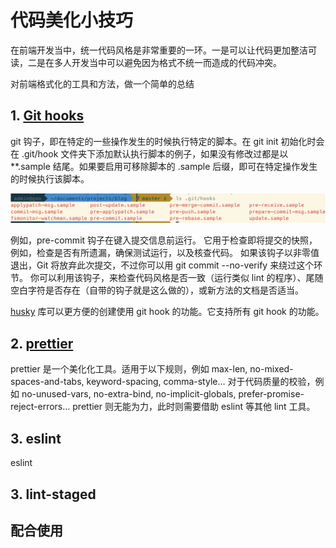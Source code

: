 # 代码美化小技巧

在前端开发当中，统一代码风格是非常重要的一环。一是可以让代码更加整洁可读，二是在多人开发当中可以避免因为格式不统一而造成的代码冲突。

对前端格式化的工具和方法，做一个简单的总结

## 1. [Git hooks](https://git-scm.com/book/zh/v2/%E8%87%AA%E5%AE%9A%E4%B9%89-Git-Git-%E9%92%A9%E5%)

git 钩子，即在特定的一些操作发生的时候执行特定的脚本。在 git init 初始化时会在 .git/hook 文件夹下添加默认执行脚本的例子，如果没有修改过都是以 \*\*.sample 结尾。如果要启用可移除脚本的 .sample 后缀，即可在特定操作发生的时候执行该脚本。

![](./assets/git-hooks.png)

例如，pre-commit 钩子在键入提交信息前运行。 它用于检查即将提交的快照，例如，检查是否有所遗漏，确保测试运行，以及核查代码。 如果该钩子以非零值退出，Git 将放弃此次提交，不过你可以用 git commit --no-verify 来绕过这个环节。 你可以利用该钩子，来检查代码风格是否一致（运行类似 lint 的程序）、尾随空白字符是否存在（自带的钩子就是这么做的），或新方法的文档是否适当。

[husky](https://typicode.github.io/husky/#/) 库可以更方便的创建使用 git hook 的功能。它支持所有 git hook 的功能。

## 2. [prettier](https://prettier.io/docs/en/index.html)

prettier 是一个美化化工具。适用于以下规则，例如 max-len, no-mixed-spaces-and-tabs, keyword-spacing, comma-style… 对于代码质量的校验，例如 no-unused-vars, no-extra-bind, no-implicit-globals, prefer-promise-reject-errors… prettier 则无能为力，此时则需要借助 eslint 等其他 lint 工具。

## 3. eslint

eslint

## 3. lint-staged

## 配合使用
